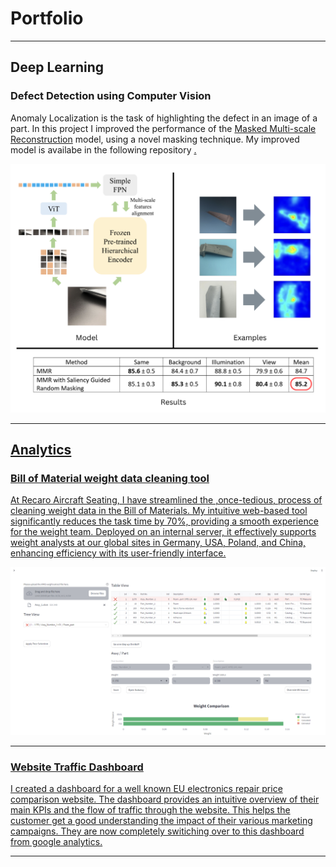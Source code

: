 # Portfolio

---

## Deep Learning

### Defect Detection using Computer Vision

Anomaly Localization is the task of highlighting the defect in an image of a part. In this project I improved the performance of the <a href="https://github.com/zhangzilongc/MMR">Masked Multi-scale Reconstruction</a> model, using a novel masking technique. My improved model is availabe in the following repository <a href="https://github.com/SijuEC/MMR_with_Saliency_Detection">.

<img src="images/Part_defect_demo.png?raw=true"/>

---

## Analytics

### Bill of Material weight data cleaning tool

At Recaro Aircraft Seating, I have streamlined the ,once-tedious, process of cleaning weight data in the Bill of Materials. My intuitive web-based tool significantly reduces the task time by 70%, providing a smooth experience for the weight team. Deployed on an internal server, it effectively supports weight analysts at our global sites in Germany, USA, Poland, and China, enhancing efficiency with its user-friendly interface.

<img src="images/BoM_Calc_demo.png?raw=true"/>

---
### Website Traffic Dashboard

I created a dashboard for a well known EU electronics repair price comparison website. The dashboard provides an intuitive overview of their main KPIs and the flow of traffic through the website. This helps the customer get a good understanding the impact of their various marketing campaigns. They are now completely switiching over to this dashboard from google analytics.

---
